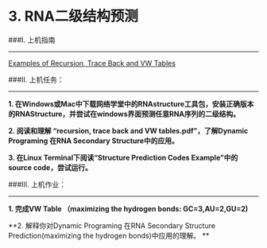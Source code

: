 # 3. RNA二级结构预测

###I. 上机指南

---

[Examples of Recursion, Trace Back and VW Tables](https://www.jianguoyun.com/p/DdrDQPkQ0NLuBRiI2xk#dir=%2F3.Structure::mode=0)


###II. 上机任务：

---

**1. 在Windows或Mac中下载网络学堂中的RNAstructure工具包，安装正确版本的RNAStructure，并尝试在windows界面预测任意RNA序列的二级结构。**

**2. 阅读和理解 “recursion, trace back and VW tables.pdf”，了解Dynamic Programing 在RNA Secondary Structure中的应用。**

**3. 在Linux Terminal下阅读“Structure Prediction Codes Example”中的source code，尝试运行。**



###III. 上机作业：

---



**1. 完成VW Table （maximizing the hydrogen bonds: GC=3,AU=2,GU=2)**

**2. 解释你对Dynamic Programing 在RNA Secondary Structure Prediction(maximizing the hydrogen bonds)中应用的理解。
**


